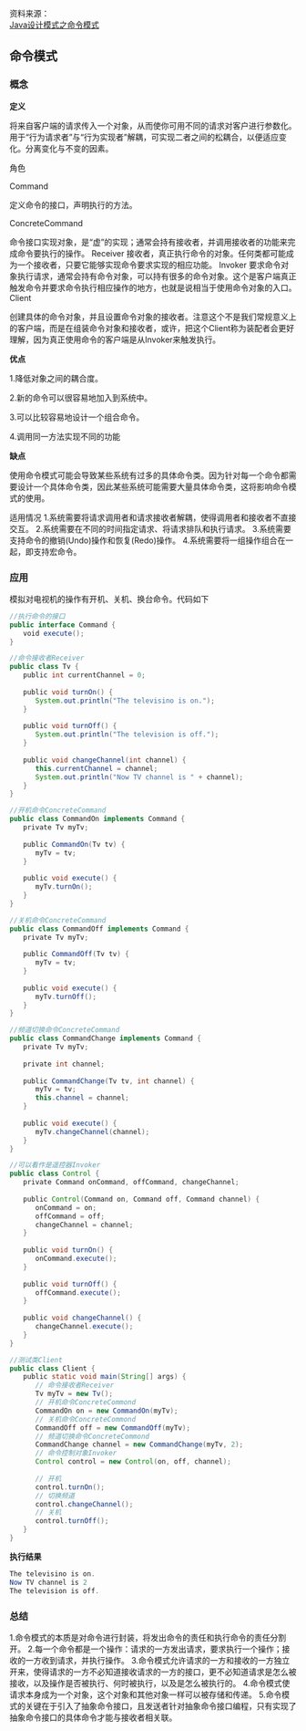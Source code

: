 资料来源：<br/>
[Java设计模式之命令模式](https://blog.csdn.net/jason0539/article/details/45110355)

## 命令模式

### 概念

**定义**

将来自客户端的请求传入一个对象，从而使你可用不同的请求对客户进行参数化。用于“行为请求者”与“行为实现者”解耦，可实现二者之间的松耦合，以便适应变化。分离变化与不变的因素。

角色

Command

定义命令的接口，声明执行的方法。

ConcreteCommand

命令接口实现对象，是“虚”的实现；通常会持有接收者，并调用接收者的功能来完成命令要执行的操作。
Receiver
接收者，真正执行命令的对象。任何类都可能成为一个接收者，只要它能够实现命令要求实现的相应功能。
Invoker
要求命令对象执行请求，通常会持有命令对象，可以持有很多的命令对象。这个是客户端真正触发命令并要求命令执行相应操作的地方，也就是说相当于使用命令对象的入口。Client

创建具体的命令对象，并且设置命令对象的接收者。注意这个不是我们常规意义上的客户端，而是在组装命令对象和接收者，或许，把这个Client称为装配者会更好理解，因为真正使用命令的客户端是从Invoker来触发执行。

**优点**

1.降低对象之间的耦合度。

2.新的命令可以很容易地加入到系统中。

3.可以比较容易地设计一个组合命令。

4.调用同一方法实现不同的功能

**缺点**

使用命令模式可能会导致某些系统有过多的具体命令类。因为针对每一个命令都需要设计一个具体命令类，因此某些系统可能需要大量具体命令类，这将影响命令模式的使用。

适用情况
1.系统需要将请求调用者和请求接收者解耦，使得调用者和接收者不直接交互。
2.系统需要在不同的时间指定请求、将请求排队和执行请求。
3.系统需要支持命令的撤销(Undo)操作和恢复(Redo)操作。
4.系统需要将一组操作组合在一起，即支持宏命令。

### 应用

模拟对电视机的操作有开机、关机、换台命令。代码如下

```java
//执行命令的接口
public interface Command {
　　void execute();
}
```

```java
//命令接收者Receiver
public class Tv {
　　public int currentChannel = 0;
 
　　public void turnOn() {
　　   System.out.println("The televisino is on.");
　　}
 
　　public void turnOff() {
　　   System.out.println("The television is off.");
　　}
 
　　public void changeChannel(int channel) {
　　   this.currentChannel = channel;
　　   System.out.println("Now TV channel is " + channel);
　　}
}
```

```java
//开机命令ConcreteCommand
public class CommandOn implements Command {
　　private Tv myTv;
 
　　public CommandOn(Tv tv) {
　　   myTv = tv;
　　}
 
　　public void execute() {
　　   myTv.turnOn();
　　}
}
```

```java
//关机命令ConcreteCommand
public class CommandOff implements Command {
　　private Tv myTv;
 
　　public CommandOff(Tv tv) {
　　   myTv = tv;
　　}
 
　　public void execute() {
　　   myTv.turnOff();
　　}
}
```

```java
//频道切换命令ConcreteCommand
public class CommandChange implements Command {
　　private Tv myTv;
 
　　private int channel;
 
　　public CommandChange(Tv tv, int channel) {
　　   myTv = tv;
 　　  this.channel = channel;
　　}
 
　　public void execute() {
　　   myTv.changeChannel(channel);
　　}
}
```

```java
//可以看作是遥控器Invoker
public class Control {
　　private Command onCommand, offCommand, changeChannel;
 
　　public Control(Command on, Command off, Command channel) {
 　　  onCommand = on;
 　　  offCommand = off;
　　   changeChannel = channel;
　　}
 
　　public void turnOn() {
　　   onCommand.execute();
　　}
 
　　public void turnOff() {
　　   offCommand.execute();
　　}
 
　　public void changeChannel() {
 　　  changeChannel.execute();
　　}
}
```

```java
//测试类Client
public class Client {
　　public static void main(String[] args) {
  　　 // 命令接收者Receiver
 　　  Tv myTv = new Tv();
 　　  // 开机命令ConcreteCommond
  　　 CommandOn on = new CommandOn(myTv);
  　　 // 关机命令ConcreteCommond
  　　 CommandOff off = new CommandOff(myTv);
  　　 // 频道切换命令ConcreteCommond
 　　  CommandChange channel = new CommandChange(myTv, 2);
 　　  // 命令控制对象Invoker
　　   Control control = new Control(on, off, channel);
 
  　　 // 开机
  　　 control.turnOn();
 　　  // 切换频道
 　　  control.changeChannel();
 　　  // 关机
 　　  control.turnOff();
　　}
}
```

**执行结果**

```java
The televisino is on.
Now TV channel is 2
The television is off.
```

### **总结**

1.命令模式的本质是对命令进行封装，将发出命令的责任和执行命令的责任分割开。
2.每一个命令都是一个操作：请求的一方发出请求，要求执行一个操作；接收的一方收到请求，并执行操作。
3.命令模式允许请求的一方和接收的一方独立开来，使得请求的一方不必知道接收请求的一方的接口，更不必知道请求是怎么被接收，以及操作是否被执行、何时被执行，以及是怎么被执行的。
4.命令模式使请求本身成为一个对象，这个对象和其他对象一样可以被存储和传递。
5.命令模式的关键在于引入了抽象命令接口，且发送者针对抽象命令接口编程，只有实现了抽象命令接口的具体命令才能与接收者相关联。